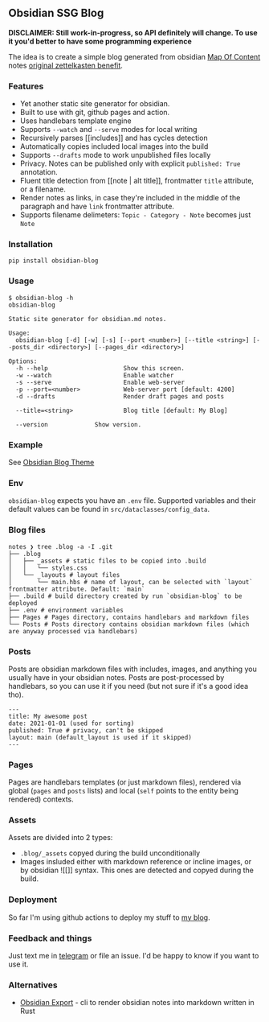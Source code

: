 ## Obsidian SSG Blog

**DISCLAIMER: Still work-in-progress, so API definitely will change. To use it you'd better to have some programming experience**

The idea is to create a simple blog generated from obsidian [Map Of Content][moc]
notes [original zettelkasten benefit][zettelkasten].

### Features

- Yet another static site generator for obsidian.
- Built to use with git, github pages and action.
- Uses handlebars template engine
- Supports `--watch` and `--serve` modes for local writing
- Recursively parses [[includes]] and has cycles detection
- Automatically copies included local images into the build
- Supports `--drafts` mode to work unpublished files locally
- Privacy. Notes can be published only with explicit `published: True` annotation.
- Fluent title detection from [[note | alt title]], frontmatter `title` attribute, or a filename.
- Render notes as links, in case they're included in the middle of the paragraph and have `link` frontmatter attribute.
- Supports filename delimeters: `Topic - Category - Note` becomes just `Note`

### Installation

```
pip install obsidian-blog
```

### Usage

```
$ obsidian-blog -h
obsidian-blog

Static site generator for obsidian.md notes.

Usage:
  obsidian-blog [-d] [-w] [-s] [--port <number>] [--title <string>] [--posts_dir <directory>] [--pages_dir <directory>]

Options:
  -h --help                     Show this screen.
  -w --watch                    Enable watcher
  -s --serve                    Enable web-server
  -p --port=<number>            Web-server port [default: 4200]
  -d --drafts                   Render draft pages and posts

  --title=<string>              Blog title [default: My Blog]

  --version             Show version.
```

### Example

See [Obsidian Blog Theme][obsidian-blog-theme]

### Env

`obsidian-blog` expects you have an `.env` file. Supported variables and their default values can be found
in `src/dataclasses/config_data`.

### Blog files

```
notes ❯ tree .blog -a -I .git
├── .blog
│   ├── _assets # static files to be copied into .build
│   │   └── styles.css
│   └── _layouts # layout files
│       └── main.hbs # name of layout, can be selected with `layout` frontmatter attribute. Default: `main`
├── .build # build directory created by run `obsidian-blog` to be deployed
├── .env # environment variables
├── Pages # Pages directory, contains handlebars and markdown files
└── Posts # Posts directory contains obsidian markdown files (which are anyway processed via handlebars)
```

### Posts

Posts are obsidian markdown files with includes, images, and anything you usually have in your obsidian notes.
Posts are post-processed by handlebars, so you can use it if you need (but not sure if it's a good idea tho).

```
---
title: My awesome post
date: 2021-01-01 (used for sorting)
published: True # privacy, can't be skipped
layout: main (default_layout is used if it skipped)
---
```

### Pages

Pages are handlebars templates (or just markdown files), rendered via global (`pages` and `posts` lists) and local (`self` points
to the entity being rendered) contexts.

### Assets

Assets are divided into 2 types:
- `.blog/_assets` copyed during the build unconditionally
- Images insluded either with markdown reference or incline images, or by obsidian ![[<file>]] syntax. This ones are detected and copyed during the build.

### Deployment

So far I'm using github actions to deploy my stuff to [my blog][my-blog].

### Feedback and things

Just text me in [telegram][tg] or file an issue. I'd be happy to know if you want to use it.

### Alternatives

- [Obsidian Export][obsidian-export] - cli to render obsidian notes into markdown written in Rust

[moc]: https://www.youtube.com/watch?v=7GqQKCT0PZ4
[zettelkasten]: https://en.wikipedia.org/wiki/Niklas_Luhmann#Note-taking_system_(Zettelkasten)
[my-blog]: https://anto.sh
[obsidian-blog-theme]: https://github.com/A/obsidian-blog-theme/
[tg]: https://t.me/a_shuvalov
[obsidian-export]: https://crates.io/crates/obsidian-export
